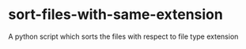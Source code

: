 # sort-files-with-same-extension
A python script which sorts the files with respect to file type extension
